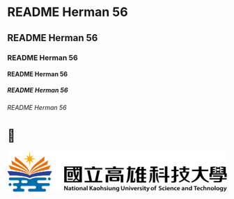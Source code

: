 # README Herman 56
## README Herman 56
### README Herman 56
#### README Herman 56
##### README Herman 56
###### README Herman 56

# 🥺

![nkust](nkust.png "NKUST")
